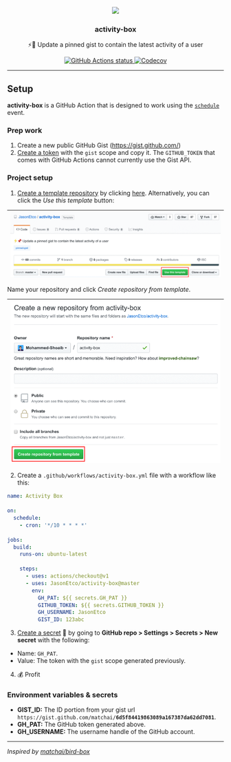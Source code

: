 <p align="center">
  <img width="400" src="https://user-images.githubusercontent.com/10660468/54499151-062f8900-48e5-11e9-82c9-767d39c9cbbe.png">
  <h3 align="center">activity-box</h3>
  <p align="center">⚡️📌 Update a pinned gist to contain the latest activity of a user</p> 
</p>

<p align="center"><a href="https://github.com/JasonEtco/activity-box"><img alt="GitHub Actions status" src="https://github.com/JasonEtco/activity-box/workflows/Node%20CI/badge.svg"> <a href="https://codecov.io/gh/JasonEtco/activity-box/"><img src="https://badgen.now.sh/codecov/c/github/JasonEtco/activity-box" alt="Codecov"></a></p>

---

## Setup

**activity-box** is a GitHub Action that is designed to work using the [`schedule`](https://developer.github.com/actions/managing-workflows/creating-and-cancelling-a-workflow/#scheduling-a-workflow) event.

### Prep work

1. Create a new public GitHub Gist (https://gist.github.com/)
2. [Create a token](https://github.com/settings/tokens/new) with the `gist` scope and copy it. The `GITHUB_TOKEN` that comes with GitHub Actions cannot currently use the Gist API.

### Project setup

1. [Create a template repository](https://help.github.com/en/github/creating-cloning-and-archiving-repositories/creating-a-repository-from-a-template) by clicking [here](https://github.com/JasonEtco/activity-box/generate). Alternatively, you can click the _Use this template_ button:

| <img alt="Screenshot of the GitHub repository UI, with the Use this template button highlighted" src="assets/use-this-template.png" width="600" /> |
| --- |

Name your repository and click _Create repository from template_.

| <img alt="Screenshot of the GitHub repository creation UI" src="assets/create-repository-from-template.png" width="500" /> |
| --- |

2. Create a `.github/workflows/activity-box.yml` file with a workflow like this:

```yml
name: Activity Box

on:
  schedule:
    - cron: '*/10 * * * *'

jobs:
  build:
    runs-on: ubuntu-latest

    steps:
      - uses: actions/checkout@v1
      - uses: JasonEtco/activity-box@master
        env:
          GH_PAT: ${{ secrets.GH_PAT }}
          GITHUB_TOKEN: ${{ secrets.GITHUB_TOKEN }}
          GH_USERNAME: JasonEtco
          GIST_ID: 123abc
```

3. [Create a secret](https://help.github.com/en/actions/configuring-and-managing-workflows/creating-and-storing-encrypted-secrets) 🔑 by going to **GitHub repo > Settings > Secrets > New secret** with the following:
- Name: `GH_PAT`.
- Value: The token with the `gist` scope generated previously.

4. 💰 Profit

### Environment variables & secrets

- **GIST_ID:** The ID portion from your gist url `https://gist.github.com/matchai/`**`6d5f84419863089a167387da62dd7081`**.
- **GH_PAT:** The GitHub token generated above.
- **GH_USERNAME:** The username handle of the GitHub account.

---

_Inspired by [matchai/bird-box](https://github.com/matchai/bird-box)_
